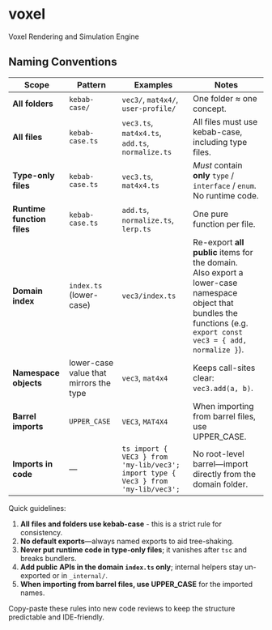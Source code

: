 # voxel
Voxel Rendering and Simulation Engine

## Naming Conventions

| Scope | Pattern | Examples | Notes |
|-------|---------|----------|-------|
| **All folders** | `kebab-case/` | `vec3/`, `mat4x4/`, `user-profile/` | One folder ≈ one concept. |
| **All files** | `kebab-case.ts` | `vec3.ts`, `mat4x4.ts`, `add.ts`, `normalize.ts` | All files must use kebab-case, including type files. |
| **Type-only files** | `kebab-case.ts` | `vec3.ts`, `mat4x4.ts` | *Must* contain **only** `type` / `interface` / `enum`. No runtime code. |
| **Runtime function files** | `kebab-case.ts` | `add.ts`, `normalize.ts`, `lerp.ts` | One pure function per file. |
| **Domain index** | `index.ts` (lower-case) | `vec3/index.ts` | Re-export **all public** items for the domain.<br>Also export a lower-case namespace object that bundles the functions (e.g. `export const vec3 = { add, normalize }`). |
| **Namespace objects** | lower-case value that mirrors the type | `vec3`, `mat4x4` | Keeps call-sites clear: `vec3.add(a, b)`. |
| **Barrel imports** | `UPPER_CASE` | `VEC3`, `MAT4X4` | When importing from barrel files, use UPPER_CASE. |
| **Imports in code** | — | ```ts import { VEC3 } from 'my-lib/vec3'; import type { Vec3 } from 'my-lib/vec3'; ``` | No root-level barrel—import directly from the domain folder. |

Quick guidelines:

1. **All files and folders use kebab-case** - this is a strict rule for consistency.
2. **No default exports**—always named exports to aid tree-shaking.
3. **Never put runtime code in type-only files**; it vanishes after `tsc` and breaks bundlers.
4. **Add public APIs in the domain `index.ts` only**; internal helpers stay un-exported or in `_internal/`.
5. **When importing from barrel files, use UPPER_CASE** for the imported names.

Copy-paste these rules into new code reviews to keep the structure predictable and IDE-friendly.
